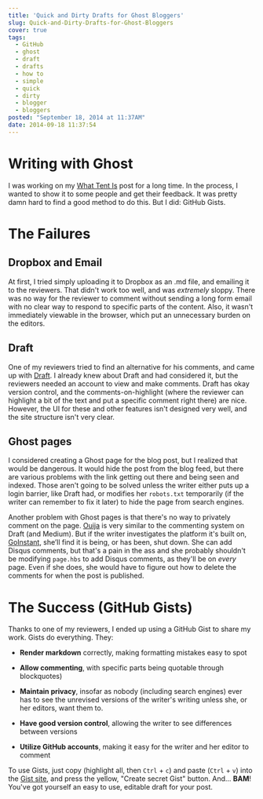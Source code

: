```yaml
---
title: 'Quick and Dirty Drafts for Ghost Bloggers'
slug: Quick-and-Dirty-Drafts-for-Ghost-Bloggers
cover: true
tags:
  - GitHub
  - ghost
  - draft
  - drafts
  - how to
  - simple
  - quick
  - dirty
  - blogger
  - bloggers
posted: "September 18, 2014 at 11:37AM"
date: 2014-09-18 11:37:54
---
```

# Writing with Ghost
I was working on my [What Tent Is](http://bnb.im/blog/what-tent-is/) post for a long time. In the process, I wanted to show it to some people and get their feedback. It was pretty damn hard to find a good method to do this. But I did: GitHub Gists.

# The Failures

## Dropbox and Email
At first, I tried simply uploading it to Dropbox as an .md file, and emailing it to the reviewers. That didn't work too well, and was _extremely_ sloppy. There was no way for the reviewer to comment without sending a long form email with no clear way to respond to specific parts of the content. Also, it wasn't immediately viewable in the browser, which put an unnecessary burden on the editors.

## Draft
One of my reviewers tried to find an alternative for his comments, and came up with [Draft](https://draftin.com/). I already knew about Draft and had considered it, but the reviewers needed an account to view and make comments. Draft has okay version control, and the comments-on-highlight (where the reviewer can highlight a bit of the text and put a specific comment right there) are nice. However, the UI for these and other features isn't designed very well, and the site structure isn't very clear.

## Ghost pages
I considered creating a Ghost page for the blog post, but I realized that would be dangerous. It would hide the post from the blog feed, but there are various problems with the link getting out there and being seen and indexed. Those aren't going to be solved unless the writer either puts up a login barrier, like Draft had, or modifies her `robots.txt` temporarily (if the writer can remember to fix it later) to hide the page from search engines.

Another problem with Ghost pages is that there's no way to privately comment on the page. [Ouija](http://ouija.io/) is very similar to the commenting system on Draft (and Medium). But if the writer investigates the platform it's built on, [GoInstant](https://goinstant.com/), she’ll find it is being, or has been, shut down. She can add Disqus comments, but that's a pain in the ass and she probably shouldn't be modifying `page.hbs` to add Disqus comments, as they'll be on _every_ page. Even if she does, she would have to figure out how to delete the comments for when the post is published.

# The Success (GitHub Gists)

Thanks to one of my reviewers, I ended up using a GitHub Gist to share my work. Gists do everything. They:

*   **Render markdown** correctly, making formatting mistakes easy to spot

*   **Allow commenting**, with specific parts being quotable through blockquotes)

*   **Maintain privacy**, insofar as nobody (including search engines) ever has to see the unrevised versions of the writer's writing unless she, or her editors, want them to.
*   **Have good version control**, allowing the writer to see differences between versions

*   **Utilize GitHub accounts**, making it easy for the writer and her editor to comment

To use Gists, just copy (highlight all, then `Ctrl` + `c`) and paste (`Ctrl` + `v`) into the [Gist site](https://gist.github.com/), and press the yellow, "Create secret Gist" button. And... **BAM**! You've got yourself an easy to use, editable draft for your post.
